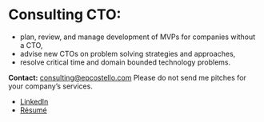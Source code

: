 # Consulting CTO:
* plan, review, and manage development of MVPs for companies without a CTO,
* advise new CTOs on problem solving strategies and approaches,
* resolve critical time and domain bounded technology problems.

**Contact:** [consulting@epcostello.com](mailto:consulting@epcostello.com)
Please do not send me pitches for your company’s services.

* [LinkedIn](https://www.linkedin.com/in/epcostello)
* [Résumé](https://epcostello.com/resume/epcostello.pdf)
